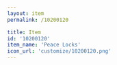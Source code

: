 ```yaml
---
layout: item
permalink: /10200120

title: Item
id: '10200120'
item_name: 'Peace Locks'
icon_url: 'customize/10200120.png'
---
```

